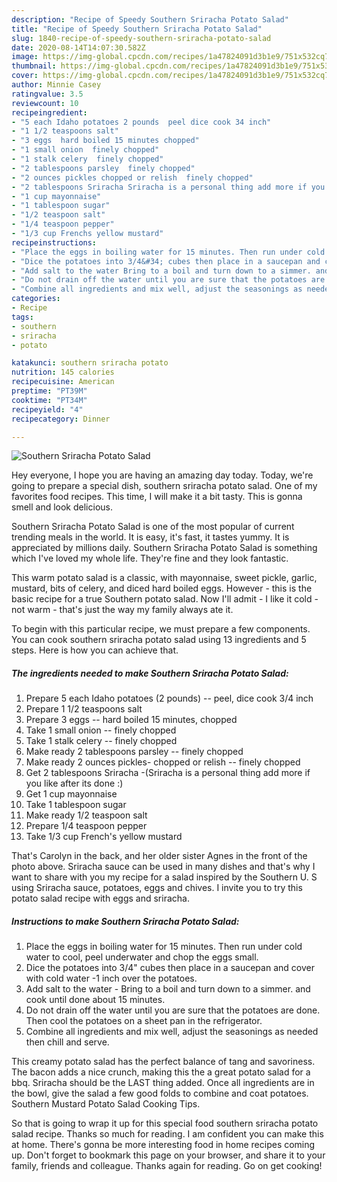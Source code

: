 ```yaml
---
description: "Recipe of Speedy Southern Sriracha Potato Salad"
title: "Recipe of Speedy Southern Sriracha Potato Salad"
slug: 1840-recipe-of-speedy-southern-sriracha-potato-salad
date: 2020-08-14T14:07:30.582Z
image: https://img-global.cpcdn.com/recipes/1a47824091d3b1e9/751x532cq70/southern-sriracha-potato-salad-recipe-main-photo.jpg
thumbnail: https://img-global.cpcdn.com/recipes/1a47824091d3b1e9/751x532cq70/southern-sriracha-potato-salad-recipe-main-photo.jpg
cover: https://img-global.cpcdn.com/recipes/1a47824091d3b1e9/751x532cq70/southern-sriracha-potato-salad-recipe-main-photo.jpg
author: Minnie Casey
ratingvalue: 3.5
reviewcount: 10
recipeingredient:
- "5 each Idaho potatoes 2 pounds  peel dice cook 34 inch"
- "1 1/2 teaspoons salt"
- "3 eggs  hard boiled 15 minutes chopped"
- "1 small onion  finely chopped"
- "1 stalk celery  finely chopped"
- "2 tablespoons parsley  finely chopped"
- "2 ounces pickles chopped or relish  finely chopped"
- "2 tablespoons Sriracha Sriracha is a personal thing add more if you like after its done "
- "1 cup mayonnaise"
- "1 tablespoon sugar"
- "1/2 teaspoon salt"
- "1/4 teaspoon pepper"
- "1/3 cup Frenchs yellow mustard"
recipeinstructions:
- "Place the eggs in boiling water for 15 minutes. Then run under cold water to cool, peel underwater and chop the eggs small."
- "Dice the potatoes into 3/4&#34; cubes then place in a saucepan and cover with cold water -1 inch over the potatoes."
- "Add salt to the water Bring to a boil and turn down to a simmer. and cook until done about 15 minutes."
- "Do not drain off the water until you are sure that the potatoes are done. Then cool the potatoes on a sheet pan in the refrigerator."
- "Combine all ingredients and mix well, adjust the seasonings as needed then chill and serve."
categories:
- Recipe
tags:
- southern
- sriracha
- potato

katakunci: southern sriracha potato 
nutrition: 145 calories
recipecuisine: American
preptime: "PT39M"
cooktime: "PT34M"
recipeyield: "4"
recipecategory: Dinner

---
```



![Southern Sriracha Potato Salad](https://img-global.cpcdn.com/recipes/1a47824091d3b1e9/751x532cq70/southern-sriracha-potato-salad-recipe-main-photo.jpg)

Hey everyone, I hope you are having an amazing day today. Today, we're going to prepare a special dish, southern sriracha potato salad. One of my favorites food recipes. This time, I will make it a bit tasty. This is gonna smell and look delicious.

Southern Sriracha Potato Salad is one of the most popular of current trending meals in the world. It is easy, it's fast, it tastes yummy. It is appreciated by millions daily. Southern Sriracha Potato Salad is something which I've loved my whole life. They're fine and they look fantastic.

This warm potato salad is a classic, with mayonnaise, sweet pickle, garlic, mustard, bits of celery, and diced hard boiled eggs. However - this is the basic recipe for a true Southern potato salad. Now I&#39;ll admit - I like it cold - not warm - that&#39;s just the way my family always ate it.


To begin with this particular recipe, we must prepare a few components. You can cook southern sriracha potato salad using 13 ingredients and 5 steps. Here is how you can achieve that.

<!--inarticleads1-->

##### The ingredients needed to make Southern Sriracha Potato Salad:

1. Prepare 5 each Idaho potatoes (2 pounds) -- peel, dice cook 3/4 inch
1. Prepare 1 1/2 teaspoons salt
1. Prepare 3 eggs -- hard boiled 15 minutes, chopped
1. Take 1 small onion -- finely chopped
1. Take 1 stalk celery -- finely chopped
1. Make ready 2 tablespoons parsley -- finely chopped
1. Make ready 2 ounces pickles- chopped or relish -- finely chopped
1. Get 2 tablespoons Sriracha -(Sriracha is a personal thing add more if you like after its done :)
1. Get 1 cup mayonnaise
1. Take 1 tablespoon sugar
1. Make ready 1/2 teaspoon salt
1. Prepare 1/4 teaspoon pepper
1. Take 1/3 cup French&#39;s yellow mustard


That&#39;s Carolyn in the back, and her older sister Agnes in the front of the photo above. Sriracha sauce can be used in many dishes and that&#39;s why I want to share with you my recipe for a salad inspired by the Southern U. S using Sriracha sauce, potatoes, eggs and chives. I invite you to try this potato salad recipe with eggs and sriracha. 

<!--inarticleads2-->

##### Instructions to make Southern Sriracha Potato Salad:

1. Place the eggs in boiling water for 15 minutes. Then run under cold water to cool, peel underwater and chop the eggs small.
1. Dice the potatoes into 3/4&#34; cubes then place in a saucepan and cover with cold water -1 inch over the potatoes.
1. Add salt to the water - Bring to a boil and turn down to a simmer. and cook until done about 15 minutes.
1. Do not drain off the water until you are sure that the potatoes are done. Then cool the potatoes on a sheet pan in the refrigerator.
1. Combine all ingredients and mix well, adjust the seasonings as needed then chill and serve.


This creamy potato salad has the perfect balance of tang and savoriness. The bacon adds a nice crunch, making this the a great potato salad for a bbq. Sriracha should be the LAST thing added. Once all ingredients are in the bowl, give the salad a few good folds to combine and coat potatoes. Southern Mustard Potato Salad Cooking Tips. 

So that is going to wrap it up for this special food southern sriracha potato salad recipe. Thanks so much for reading. I am confident you can make this at home. There's gonna be more interesting food in home recipes coming up. Don't forget to bookmark this page on your browser, and share it to your family, friends and colleague. Thanks again for reading. Go on get cooking!
